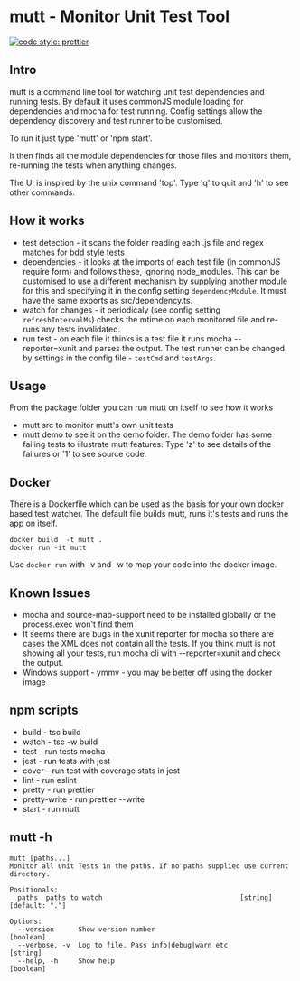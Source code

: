# mutt - Monitor Unit Test Tool

[![code style: prettier](https://img.shields.io/badge/code_style-prettier-ff69b4.svg?style=flat-square)](https://github.com/prettier/prettier)

## Intro

mutt is a command line tool for watching unit test dependencies and running tests. By default it uses commonJS module loading for dependencies and mocha for test running. Config settings allow the dependency discovery and test runner to be customised.

To run it just type 'mutt' or 'npm start'.

It then finds all the module dependencies for those files and monitors them, re-running the tests when anything changes.

The UI is inspired by the unix command 'top'. Type 'q' to quit and 'h' to see other commands.

## How it works
-  test detection - it scans the folder reading each .js file and regex matches for bdd style tests
-  dependencies - it looks at the imports of each test file (in commonJS require form) and follows these, ignoring node_modules. This can be customised to use a different mechanism by supplying another module for this and specifying it in the config setting `dependencyModule`. It must have the same exports as src/dependency.ts.
-  watch for changes - it periodicaly (see config setting `refreshIntervalMs`) checks the mtime on each monitored file and re-runs any tests invalidated.
-  run test - on each file it thinks is a test file it runs mocha --reporter=xunit and parses the output. The test runner can be changed by settings in the config file - `testCmd` and `testArgs`.

## Usage
From the package folder you can run mutt on itself to see how it works
-  mutt src to monitor mutt's own unit tests
-  mutt demo to see it on the demo folder. The demo folder has some failing tests to illustrate mutt features. Type 'z' to see details of the failures or '1' to see source code.

## Docker
There is a Dockerfile which can be used as the basis for your own docker based test watcher. The default file builds mutt, runs it's tests and runs the app on itself.
```
docker build  -t mutt .
docker run -it mutt
```

Use `docker run` with -v and -w to map your code into the docker image.

## Known Issues
- mocha and source-map-support need to be installed globally or the process.exec won't find them
- It seems there are bugs in the xunit reporter for mocha so there are cases the XML does not contain all the tests. If you think mutt is not showing all your tests, run mocha cli with --reporter=xunit and check the output.
- Windows support - ymmv - you may be better off using the docker image

## npm scripts
- build - tsc build
- watch - tsc -w build
- test - run tests mocha
- jest - run tests with jest
- cover - run test with coverage stats in jest
- lint - run eslint
- pretty - run prettier
- pretty-write - run prettier --write
- start - run mutt

## mutt -h
```
mutt [paths...]
Monitor all Unit Tests in the paths. If no paths supplied use current directory.

Positionals:
  paths  paths to watch                                  [string] [default: "."]

Options:
  --version      Show version number                                   [boolean]
  --verbose, -v  Log to file. Pass info|debug|warn etc                 [string]
  --help, -h     Show help                                             [boolean]
  ```
